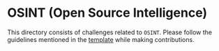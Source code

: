 # OSINT (Open Source Intelligence)

This directory consists of challenges related to `OSINT`. Please follow the guidelines mentioned in the [template](../README.md) while making contributions.